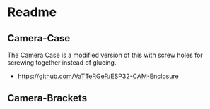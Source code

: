 # Readme

## Camera-Case

The Camera Case is a modified version of this with screw holes for screwing together instead of glueing.

  * https://github.com/VaTTeRGeR/ESP32-CAM-Enclosure

## Camera-Brackets

